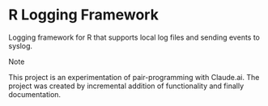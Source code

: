 # R Logging Framework

Logging framework for R that supports local log files and sending events to syslog.

> [!NOTE]
> This project is an experimentation of pair-programming with Claude.ai. The project was created by incremental addition of functionality and finally documentation.


